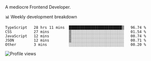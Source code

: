 A mediocre Frontend Developer.

📊 Weekly development breakdown
<!--START_SECTION:waka-->

```text
TypeScript   28 hrs 11 mins  ████████████████████████▒   96.74 %
CSS          27 mins         ▒░░░░░░░░░░░░░░░░░░░░░░░░   01.54 %
JavaScript   12 mins         ▒░░░░░░░░░░░░░░░░░░░░░░░░   00.74 %
JSON         12 mins         ▒░░░░░░░░░░░░░░░░░░░░░░░░   00.71 %
Other        3 mins          ░░░░░░░░░░░░░░░░░░░░░░░░░   00.20 %
```

<!--END_SECTION:waka-->

<img src="https://gpvc.arturio.dev/iqbalfasri" alt="Profile views"/>
